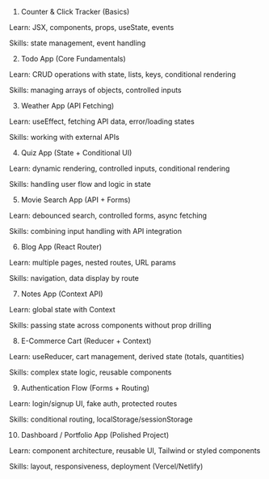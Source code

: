 1. Counter & Click Tracker (Basics)

Learn: JSX, components, props, useState, events

Skills: state management, event handling

2. Todo App (Core Fundamentals)

Learn: CRUD operations with state, lists, keys, conditional rendering

Skills: managing arrays of objects, controlled inputs

3. Weather App (API Fetching)

Learn: useEffect, fetching API data, error/loading states

Skills: working with external APIs

4. Quiz App (State + Conditional UI)

Learn: dynamic rendering, controlled inputs, conditional rendering

Skills: handling user flow and logic in state

5. Movie Search App (API + Forms)

Learn: debounced search, controlled forms, async fetching

Skills: combining input handling with API integration

6. Blog App (React Router)

Learn: multiple pages, nested routes, URL params

Skills: navigation, data display by route

7. Notes App (Context API)

Learn: global state with Context

Skills: passing state across components without prop drilling

8. E-Commerce Cart (Reducer + Context)

Learn: useReducer, cart management, derived state (totals, quantities)

Skills: complex state logic, reusable components

9. Authentication Flow (Forms + Routing)

Learn: login/signup UI, fake auth, protected routes

Skills: conditional routing, localStorage/sessionStorage

10. Dashboard / Portfolio App (Polished Project)

Learn: component architecture, reusable UI, Tailwind or styled components

Skills: layout, responsiveness, deployment (Vercel/Netlify)
